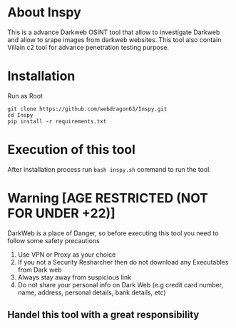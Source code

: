 # About Inspy
This is a advance Darkweb OSINT tool that allow to investigate Darkweb and allow to srape images from darkweb websites.
This tool also contain Villain c2 tool for advance penetration testing purpose.

# Installation
Run as Root
```shell
git clone https://github.com/webdragon63/Inspy.git
cd Inspy
pip install -r requirements.txt
```
# Execution of this tool
After installation process run `bash inspy.sh` command to run the tool.

# Warning [AGE RESTRICTED (NOT FOR UNDER +22)]
DarkWeb is a place of Danger, so before executing this tool you need to follow some safety precautions

1) Use VPN or Proxy as your choice
2) If you not a Security Resharcher then do not download any Executables from Dark web
3) Always stay away from suspicious link
4) Do not share your personal info on Dark Web (e.g credit card number, name, address, personal details, bank details, etc)

## Handel this tool with a great responsibility

